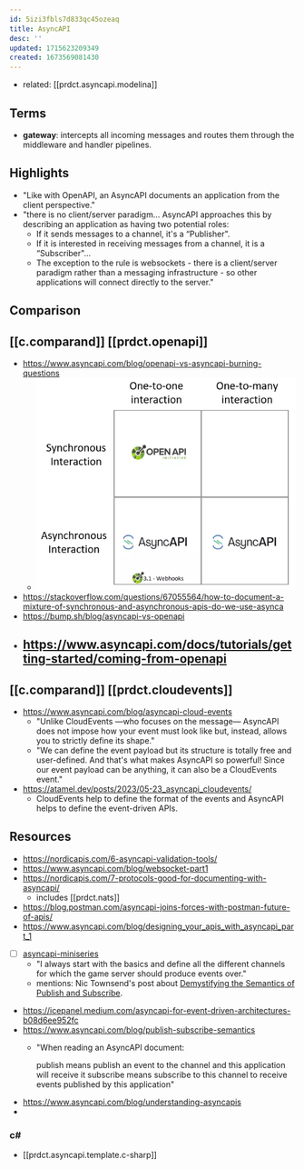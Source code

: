 ```yaml
---
id: 5izi3fbls7d833qc45ozeaq
title: AsyncAPI
desc: ''
updated: 1715623209349
created: 1673569081430
---
```


- related: [[prdct.asyncapi.modelina]]

## Terms

- **gateway**: intercepts all incoming messages and routes them through the middleware and handler pipelines.

## Highlights

- "Like with OpenAPI, an AsyncAPI documents an application from the client perspective."
- "there is no client/server paradigm... AsyncAPI approaches this by describing an application as having two potential roles:
  - If it sends messages to a channel, it's a “Publisher".
  - If it is interested in receiving messages from a channel, it is a “Subscriber"...
  - The exception to the rule is websockets - there is a client/server paradigm rather than a messaging infrastructure - so other applications will connect directly to the server."

## Comparison

## [[c.comparand]] [[prdct.openapi]] 

- https://www.asyncapi.com/blog/openapi-vs-asyncapi-burning-questions
  - ![](/assets/images/2023-09-29-11-33-20.png)
- https://stackoverflow.com/questions/67055564/how-to-document-a-mixture-of-synchronous-and-asynchronous-apis-do-we-use-asynca
- https://bump.sh/blog/asyncapi-vs-openapi
- https://www.asyncapi.com/docs/tutorials/getting-started/coming-from-openapi
  - 

## [[c.comparand]] [[prdct.cloudevents]]

- https://www.asyncapi.com/blog/asyncapi-cloud-events
  - "Unlike CloudEvents —who focuses on the message— AsyncAPI does not impose how your event must look like but, instead, allows you to strictly define its shape."
  - "We can define the event payload but its structure is totally free and user-defined. And that's what makes AsyncAPI so powerful! Since our event payload can be anything, it can also be a CloudEvents event."
- https://atamel.dev/posts/2023/05-23_asyncapi_cloudevents/
  - CloudEvents help to define the format of the events and AsyncAPI helps to define the event-driven APIs.

## Resources

- https://nordicapis.com/6-asyncapi-validation-tools/
- https://www.asyncapi.com/blog/websocket-part1
- https://nordicapis.com/7-protocols-good-for-documenting-with-asyncapi/
  - includes [[prdct.nats]]
- https://blog.postman.com/asyncapi-joins-forces-with-postman-future-of-apis/
- https://www.asyncapi.com/blog/designing_your_apis_with_asyncapi_part_1
- [ ] [asyncapi-miniseries](https://github.com/jonaslagoni/asyncapi-miniseries/blob/master/docs/Part%201%20-%20Designing%20the%20API's.md)
  - "I always start with the basics and define all the different channels for which the game server should produce events over."
  - mentions: Nic Townsend's post about [Demystifying the Semantics of Publish and Subscribe](https://www.asyncapi.com/blog/publish-subscribe-semantics).
- https://icepanel.medium.com/asyncapi-for-event-driven-architectures-b08d6ee952fc
- https://www.asyncapi.com/blog/publish-subscribe-semantics
  - "When reading an AsyncAPI document:

    publish means publish an event to the channel and this application will receive it
    subscribe means subscribe to this channel to receive events published by this application"
- https://www.asyncapi.com/blog/understanding-asyncapis
- 

### c#

- [[prdct.asyncapi.template.c-sharp]]